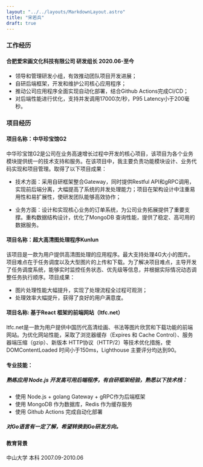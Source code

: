 ```yaml
---
layout: "../../layouts/MarkdownLayout.astro"
title: "宋若兵"
draft: true
---
```


### 工作经历 
#### 合肥爱宋画文化科技有限公司          研发组长          2020.06-至今 
- 领导和管理研发小组，有效推动团队项目开发进展；
- 自研后端框架，开发和维护公司核心应用程序；
- 推动公司应用程序全面实现自动化部署，结合Github Actions完成CI/CD； 
- 对后端性能进行优化，支持并发调用17000次/秒，P95 Latency小于200毫秒。

### 项目经历 
#### 项目名称：中华珍宝馆G2 
中华珍宝馆G2是公司在业务高速增长过程中开发的核心项目，该项目为各个业务模块提供统一的技术支持和服务。在该项目中，我主要负责功能模块设计、业务代码实现和项目管理。取得了以下项目成果： 

- 技术方面：采用自研框架整合Gateway，同时提供Restful API和gRPC调用，实现前后端分离，大幅提高了系统的并发处理能力；项目在架构设计中注重易用性和易扩展性，使研发团队能够高效协作；

- 业务方面：设计和实现核心业务的订单系统，为公司业务拓展提供了重要支撑。重构数据结构设计，优化了MongoDB 查询性能，提供了稳定、高可用的数据服务。

#### 项目名称：超大高清图处理程序Kunlun
该项目是一款为用户提供高清图处理的应用程序。最大支持处理4G大小的图片。项目难点在于任务调度以及大型图片的上传和下载。为了解决项目难点，主导开发了任务调度系统，能够实时监控任务状态、优先级等信息，并根据实际情况动态调整任务执行顺序。项目成果：
- 图片处理性能大幅提升，实现了处理流程全过程可观测；
- 处理效率大幅提升，获得了良好的用户满意度。

#### 项目名称: 基于React 框架的前端网站（ltfc.net）
ltfc.net是一款为用户提供中国历代高清绘画、书法等图片欣赏和下载功能的前端网站。为优化网站性能，采取了浏览器缓存（Expires 和 Cache Control）、服务器端压缩（gzip）、新版本 HTTP协议（HTTP/2）等技术优化措施，使DOMContentLoaded 时间小于150ms，Lighthouse 主要评分均达到90。

#### 专业技能：

##### 熟练应用 Node.js 开发高可用后端程序，有自研框架经验，熟悉以下技术栈：
- 使用 Node.js + golang Gateway + gRPC作为后端框架 
- 使用 MongoDB 作为数据库，Redis 作为缓存服务
- 使用 Github Actions 完成自动化部署 

##### 对Go语言有一定了解，希望转换到Go研发方向。

#### 教育背景
中山大学          本科          2007.09-2010.06